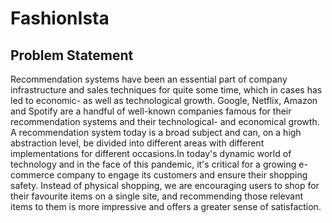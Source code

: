 # FashionIsta

## Problem Statement

Recommendation systems have been an essential part of company infrastructure and sales techniques for quite some time, which in cases has led to economic- as well as technological growth. Google, Netflix, Amazon and Spotify are a handful of well-known companies famous for their recommendation systems and their technological- and economical growth. A recommendation system today is a broad subject and can, on a high abstraction level, be divided into different areas with different implementations for different occasions.In today's dynamic world of technology and in the face of this pandemic, it's critical for a growing e-commerce company to engage its customers and ensure their shopping safety. Instead of physical shopping, we are encouraging users to shop for their favourite items on a single site, and recommending those relevant items to them is more impressive and offers a greater sense of satisfaction.
